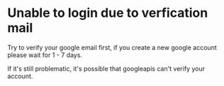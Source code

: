 # Unable to login due to verfication mail

Try to verify your google email first, if you create a new google account please wait for 1 - 7 days.

If it's still problematic, it's possible that googleapis can't verify your account.
